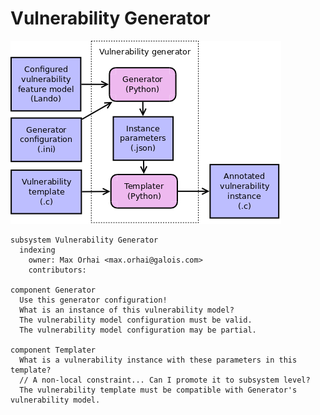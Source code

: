 # Vulnerability Generator

![Vulnerability Generator data flow](vulnerability-generator.png)

```
subsystem Vulnerability Generator
  indexing
    owner: Max Orhai <max.orhai@galois.com>
    contributors:

component Generator
  Use this generator configuration!
  What is an instance of this vulnerability model?
  The vulnerability model configuration must be valid.
  The vulnerability model configuration may be partial.

component Templater
  What is a vulnerability instance with these parameters in this template?
  // A non-local constraint... Can I promote it to subsystem level?
  The vulnerability template must be compatible with Generator's vulnerability model.
```

